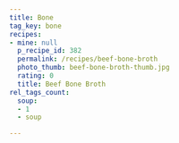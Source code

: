 ```yaml
---
title: Bone
tag_key: bone
recipes:
- mine: null
  p_recipe_id: 382
  permalink: /recipes/beef-bone-broth
  photo_thumb: beef-bone-broth-thumb.jpg
  rating: 0
  title: Beef Bone Broth
rel_tags_count:
  soup:
  - 1
  - soup

---
```

